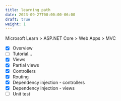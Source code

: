 ```yaml
---
title: learning path
date: 2023-09-27T00:00:00-06:00
draft: true
weight: 1
---
```


Microsoft Learn > ASP.NET Core > Web Apps > MVC

- [x] Overview
- [ ] Tutorial...
- [x] Views
- [x] Partial views
- [x] Controllers
- [x] Routing
- [x] Dependency injection - controllers
- [x] Dependency injection - views
- [ ] Unit test